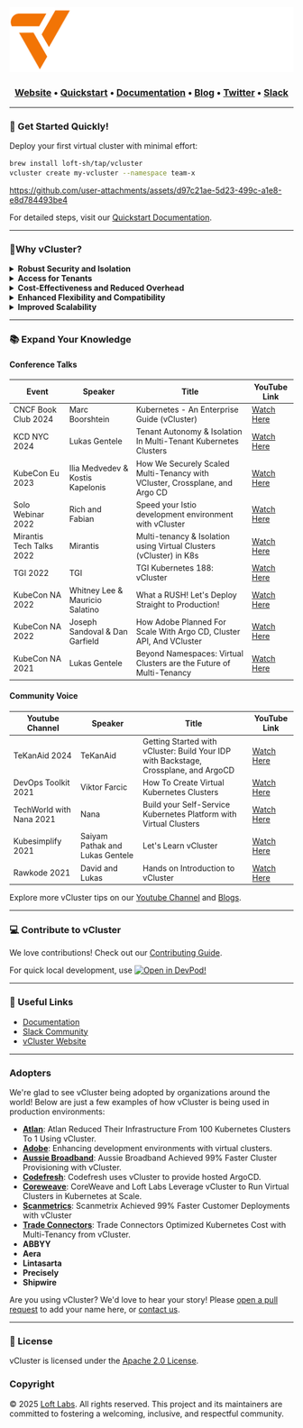 <div align="center">
  <a href="https://www.vcluster.com" target="_blank">


<picture>
      <!-- For Dark Mode -->
      <source media="(prefers-color-scheme: dark)" srcset="docs/static/media/vcluster_horizontal_orange_white.svg">
      <!-- For Light Mode -->
      <source media="(prefers-color-scheme: light)" srcset="docs/static/media/vcluster_horizontal_orange_black.svg">
      <!-- Fallback -->
      <img alt="vCluster Logo" src="docs/static/media/vcluster_horizontal_orange_white.svg" width="600">
</picture>	  

  </a>
</div>

<div align="center">

### **[Website](https://www.vcluster.com)** • **[Quickstart](https://www.vcluster.com/docs/get-started/)** • **[Documentation](https://www.vcluster.com/docs/what-are-virtual-clusters)** • **[Blog](https://loft.sh/blog)** • **[Twitter](https://x.com/vcluster)** • **[Slack](https://slack.loft.sh/)**

</div>



---

### 🚀 Get Started Quickly!

Deploy your first virtual cluster with minimal effort:

```bash
brew install loft-sh/tap/vcluster
vcluster create my-vcluster --namespace team-x
```

https://github.com/user-attachments/assets/d97c21ae-5d23-499c-a1e8-e8d784493be4

For detailed steps, visit our [Quickstart Documentation](https://www.vcluster.com/docs/get-started).

---

### 🌟Why vCluster?

<details>
<summary><strong>Robust Security and Isolation</strong></summary>

- **Granular Permissions**:  
  vCluster users operate with minimized permissions in the host cluster, significantly reducing the risk of privileged access misuse. Within their vCluster, users have admin-level control, enabling them to manage CRDs, RBAC, and other security policies independently.

- **Isolated Control Plane**:  
  Each vCluster comes with its own dedicated API server and control plane, creating a strong isolation boundary.

- **Customizable Security Policies**:  
  Tenants can implement additional vCluster-specific governance, including OPA policies, network policies, resource quotas, limit ranges, and admission control, in addition to the existing policies and security measures in the underlying physical host cluster.

- **Enhanced Data Protection**:  
  With options for separate backing stores, including embedded SQLite, etcd, or external databases, virtual clusters allow for isolated data management, reducing the risk of data leakage between tenants.

</details>

<details>
<summary><strong>Access for Tenants</strong></summary>

- **Full Admin Access per Tenant**:  
  Tenants can freely deploy CRDs, create namespaces, taint, and label nodes, and manage cluster-scoped resources typically restricted in standard Kubernetes namespaces.

- **Isolated yet Integrated Networking**:  
  While ensuring automatic isolation (for example, pods in different virtual clusters cannot communicate by default), vCluster allows for configurable network policies and service sharing, supporting both separation and sharing as needed.

- **Node Management**:  
  Assign static nodes to specific virtual clusters or share node pools among multiple virtual clusters, providing flexibility in resource allocation.

</details>

<details>
<summary><strong>Cost-Effectiveness and Reduced Overhead</strong></summary>

- **Lightweight Infrastructure**:  
  Virtual clusters are significantly more lightweight than physical clusters, able to spin up in seconds, which contrasts sharply with the lengthy provisioning times often seen in environments like EKS (~45 minutes).

- **Resource Efficiency**:  
  By sharing the underlying host cluster's resources, virtual clusters minimize the need for additional physical infrastructure, reducing costs and environmental impact.

- **Simplified Management**:  
  The vCluster control plane, running inside a single pod, along with optional integrated CoreDNS, minimizes the operational overhead, making virtual clusters especially suitable for large-scale deployments and multi-tenancy scenarios.

</details>

<details>
<summary><strong>Enhanced Flexibility and Compatibility</strong></summary>

- **Diverse Kubernetes Environments**:  
  vCluster supports different Kubernetes versions and distributions (including K8s, K3s, and K0s), allowing version skews. This makes it possible to tailor each virtual cluster to specific requirements without impacting others.

- **Adaptable Backing Stores**:  
  Choose from a range of data stores, from lightweight (SQLite) to enterprise-grade options (embedded etcd, external data stores like Global RDS), catering to various scalability and durability needs.

- **Runs Anywhere**:  
  Virtual clusters can run on EKS, GKE, AKS, OpenShift, RKE, K3s, cloud, edge, and on-prem. As long as it's a K8s cluster, you can run a virtual cluster on top of it.

</details>

<details>
<summary><strong>Improved Scalability</strong></summary>

- **Reduced API Server Load**:  
  Virtual clusters, each with their own dedicated API server, significantly reduce the operational load on the host cluster's Kubernetes API server by isolating and handling requests internally.

- **Conflict-Free CRD Management**:  
  Independent management of CRDs within each virtual cluster eliminates the potential for CRD conflicts and version discrepancies, ensuring smoother operations and easier scaling as the user base expands.

</details>


---

### 📚 Expand Your Knowledge
#### Conference Talks
| Event             | Speaker         | Title                                           | YouTube Link                          |
|--------------------|----------------|-------------------------------------------------|---------------------------------------|
| CNCF Book Club 2024| Marc Boorshtein| Kubernetes - An Enterprise Guide (vCluster) | [Watch Here](https://www.youtube.com/watch?v=8vwnDlkkuJM) |
| KCD NYC 2024   | Lukas Gentele    | Tenant Autonomy & Isolation In Multi-Tenant Kubernetes Clusters | [Watch Here](https://www.youtube.com/watch?v=AKJVLbXsUmE&t=758s)| 
| KubeCon Eu 2023   | Ilia Medvedev & Kostis Kapelonis | How We Securely Scaled Multi-Tenancy with VCluster, Crossplane, and Argo CD | [Watch Here](https://www.youtube.com/watch?v=hFiHU6W4_z0) |
|Solo Webinar 2022 | Rich and Fabian | Speed your Istio development environment with vCluster | [Watch Here](https://www.youtube.com/watch?v=b7OkYjvLf4Y)|
|Mirantis Tech Talks 2022| Mirantis |Multi-tenancy & Isolation using Virtual Clusters (vCluster) in K8s| [Watch Here](https://www.youtube.com/watch?v=CoqRXdJbCwY) |
| TGI 2022 | TGI | TGI Kubernetes 188: vCluster | [Watch Here](https://www.youtube.com/watch?v=EaoxUDGpARE)|
| KubeCon NA 2022 | Whitney Lee & Mauricio Salatino | What a RUSH! Let's Deploy Straight to Production! | [Watch Here](https://www.youtube.com/watch?v=eJG7uIU9NpM) | 
| KubeCon NA 2022   | Joseph Sandoval & Dan Garfield       | How Adobe Planned For Scale With Argo CD, Cluster API, And VCluster| [Watch Here](https://www.youtube.com/watch?v=p8BluR5WT5w)| 
| KubeCon NA 2021    | Lukas Gentele  | Beyond Namespaces: Virtual Clusters are the Future of Multi-Tenancy | [Watch Here](https://www.youtube.com/watch?v=QddWNqchD9I) |

#### Community Voice
| Youtube Channel             | Speaker         | Title                                           | YouTube Link                          |
|--------------------|----------------|-------------------------------------------------|---------------------------------------|
|TeKanAid 2024|TeKanAid|Getting Started with vCluster: Build Your IDP with Backstage, Crossplane, and ArgoCD | [Watch Here](https://www.youtube.com/watch?v=nIxl2PcEs-0)|
| DevOps Toolkit 2021 | Viktor Farcic |  How To Create Virtual Kubernetes Clusters | [Watch Here](https://www.youtube.com/watch?v=JqBjpvp268Y&t=82s) |
| TechWorld with Nana 2021 | Nana | Build your Self-Service Kubernetes Platform with Virtual Clusters  | [Watch Here](https://www.youtube.com/watch?v=tt7hope6zU0)
| Kubesimplify 2021 | Saiyam Pathak and Lukas Gentele | Let's Learn vCluster| [Watch Here](https://www.youtube.com/watch?v=I4mztvnRCjs&t=1s) |
| Rawkode 2021 | David and Lukas | Hands on Introduction to vCluster | [Watch Here](https://www.youtube.com/watch?v=IMdMvn2_LeI) | 

Explore more vCluster tips on our [Youtube Channel](https://www.youtube.com/@vcluster) and [Blogs](https://loft.sh/blog).

---

### 💻 Contribute to vCluster
We love contributions! Check out our [Contributing Guide](https://github.com/loft-sh/vcluster/blob/main/CONTRIBUTING.md).

For quick local development, use [![Open in DevPod!](https://devpod.sh/assets/open-in-devpod.svg)](https://devpod.sh/open#https://github.com/loft-sh/vcluster)

---

### 🔗 Useful Links
- [Documentation](https://www.vcluster.com/docs/what-are-virtual-clusters)
- [Slack Community](https://slack.loft.sh/)
- [vCluster Website](https://www.vcluster.com)

---
### Adopters

We're glad to see vCluster being adopted by organizations around the world! Below are just a few examples of how vCluster is being used in production environments:
- **[Atlan](https://www.vcluster.com/case-studies/atlan)**: Atlan Reduced Their Infrastructure From 100 Kubernetes Clusters To 1 Using vCluster.
- **[Adobe](https://www.youtube.com/watch?v=p8BluR5WT5w)**: Enhancing development environments with virtual clusters.
- **[Aussie Broadband](https://www.vcluster.com/case-studies/aussie-broadband)**:  Aussie Broadband Achieved 99% Faster Cluster Provisioning with vCluster.
- **[Codefresh](https://www.loft.sh/blog/how-codefresh-uses-vcluster-to-provide-hosted-argo-cd)**: Codefresh uses vCluster to provide hosted ArgoCD.
- **[Coreweave](https://www.coreweave.com/blog/coreweave-and-loft-labs-leverage-vcluster-in-kubernetes-at-scale)**: CoreWeave and Loft Labs Leverage vCluster to Run Virtual Clusters in Kubernetes at Scale.
- **[Scanmetrics](https://www.vcluster.com/case-studies/scanmetrix)**: Scanmetrix Achieved 99% Faster Customer Deployments with vCluster
- **[Trade Connectors](https://www.vcluster.com/case-studies/trade-connectors)**: Trade Connectors Optimized Kubernetes Cost with Multi-Tenancy from vCluster.
- **ABBYY**
- **Aera**
- **Lintasarta**
- **Precisely**
- **Shipwire**

Are you using vCluster? We'd love to hear your story! Please [open a pull request](https://github.com/loft-sh/vcluster/pulls) to add your name here, or [contact us](contact@loft.sh).

---

### 📜 License
vCluster is licensed under the [Apache 2.0 License](http://www.apache.org/licenses/LICENSE-2.0).

### Copyright

© 2025 [Loft Labs](https://loft.sh). All rights reserved.
This project and its maintainers are committed to fostering a welcoming, inclusive, and respectful community.

